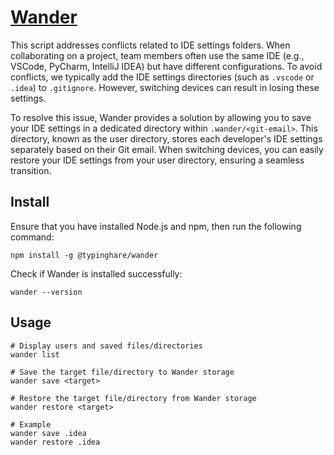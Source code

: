 # [Wander](https://github.com/typinghare/wander)

This script addresses conflicts related to IDE settings folders. When collaborating on a project, team members often use the same IDE (e.g., VSCode, PyCharm, IntelliJ IDEA) but have different configurations. To avoid conflicts, we typically add the IDE settings directories (such as `.vscode` or `.idea`) to `.gitignore`. However, switching devices can result in losing these settings.

To resolve this issue, Wander provides a solution by allowing you to save your IDE settings in a dedicated directory within `.wander/<git-email>`. This directory, known as the user directory, stores each developer's IDE settings separately based on their Git email. When switching devices, you can easily restore your IDE settings from your user directory, ensuring a seamless transition.

## Install

Ensure that you have installed Node.js and npm, then run the following command:

```shell
npm install -g @typinghare/wander
```

Check if Wander is installed successfully:

```shell
wander --version
```

## Usage

```shell
# Display users and saved files/directories 
wander list

# Save the target file/directory to Wander storage
wander save <target>

# Restore the target file/directory from Wander storage
wander restore <target>

# Example
wander save .idea
wander restore .idea
```
